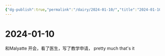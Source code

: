 ```yaml
---
{"dg-publish":true,"permalink":"/dairy/2024-01-10/","title":"2024-01-10","tags":["diary"],"created":"2024-01-09T14:49:33.047-05:00","updated":"2024-01-12T23:20:38.786-05:00"}
---
```


# 2024-01-10

和Malyatte 开会，看了医生，写了教学申请， pretty much that's it
